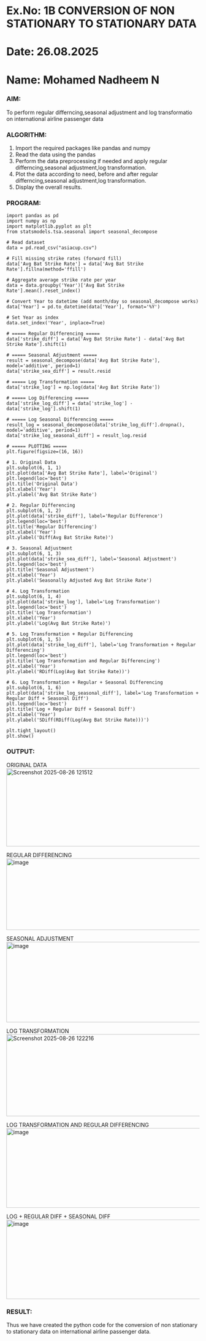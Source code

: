 # Ex.No: 1B                     CONVERSION OF NON STATIONARY TO STATIONARY DATA
# Date: 26.08.2025
# Name: Mohamed Nadheem N

### AIM:
To perform regular differncing,seasonal adjustment and log transformatio on international airline passenger data
### ALGORITHM:
1. Import the required packages like pandas and numpy
2. Read the data using the pandas
3. Perform the data preprocessing if needed and apply regular differncing,seasonal adjustment,log transformation.
4. Plot the data according to need, before and after regular differncing,seasonal adjustment,log transformation.
5. Display the overall results.
### PROGRAM:

```
import pandas as pd
import numpy as np
import matplotlib.pyplot as plt
from statsmodels.tsa.seasonal import seasonal_decompose

# Read dataset
data = pd.read_csv("asiacup.csv")

# Fill missing strike rates (forward fill)
data['Avg Bat Strike Rate'] = data['Avg Bat Strike Rate'].fillna(method='ffill')

# Aggregate average strike rate per year
data = data.groupby('Year')['Avg Bat Strike Rate'].mean().reset_index()

# Convert Year to datetime (add month/day so seasonal_decompose works)
data['Year'] = pd.to_datetime(data['Year'], format='%Y')

# Set Year as index
data.set_index('Year', inplace=True)

# ===== Regular Differencing =====
data['strike_diff'] = data['Avg Bat Strike Rate'] - data['Avg Bat Strike Rate'].shift(1)

# ===== Seasonal Adjustment =====
result = seasonal_decompose(data['Avg Bat Strike Rate'], model='additive', period=1)
data['strike_sea_diff'] = result.resid

# ===== Log Transformation =====
data['strike_log'] = np.log(data['Avg Bat Strike Rate'])

# ===== Log Differencing =====
data['strike_log_diff'] = data['strike_log'] - data['strike_log'].shift(1)

# ===== Log Seasonal Differencing =====
result_log = seasonal_decompose(data['strike_log_diff'].dropna(), model='additive', period=1)
data['strike_log_seasonal_diff'] = result_log.resid

# ===== PLOTTING =====
plt.figure(figsize=(16, 16))

# 1. Original Data
plt.subplot(6, 1, 1)
plt.plot(data['Avg Bat Strike Rate'], label='Original')
plt.legend(loc='best')
plt.title('Original Data')
plt.xlabel('Year')
plt.ylabel('Avg Bat Strike Rate')

# 2. Regular Differencing
plt.subplot(6, 1, 2)
plt.plot(data['strike_diff'], label='Regular Difference')
plt.legend(loc='best')
plt.title('Regular Differencing')
plt.xlabel('Year')
plt.ylabel('Diff(Avg Bat Strike Rate)')

# 3. Seasonal Adjustment
plt.subplot(6, 1, 3)
plt.plot(data['strike_sea_diff'], label='Seasonal Adjustment')
plt.legend(loc='best')
plt.title('Seasonal Adjustment')
plt.xlabel('Year')
plt.ylabel('Seasonally Adjusted Avg Bat Strike Rate')

# 4. Log Transformation
plt.subplot(6, 1, 4)
plt.plot(data['strike_log'], label='Log Transformation')
plt.legend(loc='best')
plt.title('Log Transformation')
plt.xlabel('Year')
plt.ylabel('Log(Avg Bat Strike Rate)')

# 5. Log Transformation + Regular Differencing
plt.subplot(6, 1, 5)
plt.plot(data['strike_log_diff'], label='Log Transformation + Regular Differencing')
plt.legend(loc='best')
plt.title('Log Transformation and Regular Differencing')
plt.xlabel('Year')
plt.ylabel('RDiff(Log(Avg Bat Strike Rate))')

# 6. Log Transformation + Regular + Seasonal Differencing
plt.subplot(6, 1, 6)
plt.plot(data['strike_log_seasonal_diff'], label='Log Transformation + Regular Diff + Seasonal Diff')
plt.legend(loc='best')
plt.title('Log + Regular Diff + Seasonal Diff')
plt.xlabel('Year')
plt.ylabel('SDiff(RDiff(Log(Avg Bat Strike Rate)))')

plt.tight_layout()
plt.show()

```

### OUTPUT:


ORIGINAL DATA
<img width="1234" height="204" alt="Screenshot 2025-08-26 121512" src="https://github.com/user-attachments/assets/506d0572-d473-4e6e-994c-67b0c4a2c30f" />





REGULAR DIFFERENCING
<img width="1232" height="187" alt="image" src="https://github.com/user-attachments/assets/4890bb20-a936-4ddc-b482-5bc836f474aa" />





SEASONAL ADJUSTMENT
<img width="1275" height="210" alt="image" src="https://github.com/user-attachments/assets/0faf398b-5945-4d98-96a8-a6a01b61ecac" />





LOG TRANSFORMATION
<img width="1262" height="214" alt="Screenshot 2025-08-26 122216" src="https://github.com/user-attachments/assets/9197a749-eaa3-4a9d-8a5e-6cbd9d447cc8" />






LOG TRANSFORMATION AND REGULAR DIFFERENCING
<img width="1238" height="208" alt="image" src="https://github.com/user-attachments/assets/8e979d9f-6daf-4d39-86b7-d369283e387d" />






LOG + REGULAR DIFF + SEASONAL DIFF
<img width="1255" height="207" alt="image" src="https://github.com/user-attachments/assets/c0a02367-3130-45c1-b1fb-98f03160a0cd" />






### RESULT:
Thus we have created the python code for the conversion of non stationary to stationary data on international airline passenger
data.
